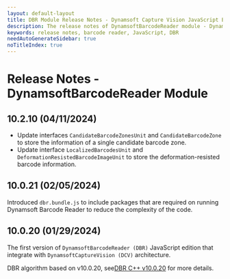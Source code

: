 ```yaml
---
layout: default-layout
title: DBR Module Release Notes - Dynamsoft Capture Vision JavaScript Edition
description: The release notes of DynamsoftBarcodeReader module - Dynamsoft Capture Vision JavaScript Edition.
keywords: release notes, barcode reader, JavaScript, DBR
needAutoGenerateSidebar: true
noTitleIndex: true
---
```


# Release Notes - DynamsoftBarcodeReader Module

## 10.2.10 (04/11/2024)

- Update interfaces `CandidateBarcodeZonesUnit` and `CandidateBarcodeZone` to store the information of a single candidate barcode zone.
- Update interface `LocalizedBarcodesUnit` and `DeformationResistedBarcodeImageUnit` to store the deformation-resisted barcode information.

## 10.0.21 (02/05/2024)

Introduced `dbr.bundle.js` to include packages that are required on running Dynamsoft Barcode Reader to reduce the complexity of the code.

## 10.0.20 (01/29/2024)

The first version of `DynamsoftBarcodeReader (DBR)` JavaScript edition that integrate with `DynamsoftCaptureVision (DCV)` architecture.

DBR algorithm based on v10.0.20, see[DBR C++ v10.0.20](https://www.dynamsoft.com/capture-vision/docs/server/programming/cplusplus/release-notes/dbr.html#10020-10262023) for more details.